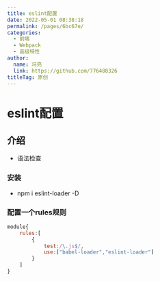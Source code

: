 ```yaml
---
title: eslint配置
date: 2022-05-01 08:38:18
permalink: /pages/6bc67e/
categories: 
  - 前端
  - Webpack
  - 高级特性
author: 
  name: 冯亮
  link: https://github.com/776488326
titleTag: 原创
---
```

# eslint配置

## 介绍

- 语法检查

### 安装

- npm i eslint-loader -D

### 配置一个rules规则
```js
module{
    rules:[
        {
            test:/\.js$/,
            use:["babel-loader","eslint-loader"]
        }
    ]
}

```
